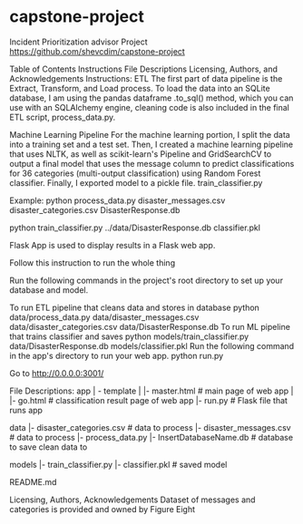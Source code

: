 # capstone-project
Incident Prioritization advisor Project
https://github.com/shevcdim/capstone-project

Table of Contents
Instructions
File Descriptions
Licensing, Authors, and Acknowledgements
Instructions:
ETL The first part of data pipeline is the Extract, Transform, and Load process. To load the data into an SQLite database, I am using the pandas dataframe .to_sql() method, which you can use with an SQLAlchemy engine, cleaning code is also included in the final ETL script, process_data.py.

Machine Learning Pipeline For the machine learning portion, I split the data into a training set and a test set. Then, I created a machine learning pipeline that uses NLTK, as well as scikit-learn's Pipeline and GridSearchCV to output a final model that uses the message column to predict classifications for 36 categories (multi-output classification) using Random Forest classifier. Finally, I exported model to a pickle file. train_classifier.py

Example: python process_data.py disaster_messages.csv disaster_categories.csv DisasterResponse.db

python train_classifier.py ../data/DisasterResponse.db classifier.pkl

Flask App is used to display results in a Flask web app.

Follow this instruction to run the whole thing

Run the following commands in the project's root directory to set up your database and model.

To run ETL pipeline that cleans data and stores in database python data/process_data.py data/disaster_messages.csv data/disaster_categories.csv data/DisasterResponse.db
To run ML pipeline that trains classifier and saves python models/train_classifier.py data/DisasterResponse.db models/classifier.pkl
Run the following command in the app's directory to run your web app. python run.py

Go to http://0.0.0.0:3001/

File Descriptions:
app | - template | |- master.html # main page of web app | |- go.html # classification result page of web app |- run.py # Flask file that runs app

data |- disaster_categories.csv # data to process |- disaster_messages.csv # data to process |- process_data.py |- InsertDatabaseName.db # database to save clean data to

models |- train_classifier.py |- classifier.pkl # saved model

README.md

Licensing, Authors, Acknowledgements
Dataset of messages and categories is provided and owned by Figure Eight
